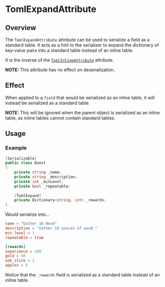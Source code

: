 # TomlExpandAttribute

## Overview

The `TomlExpandAttribute` attribute can be used to serialize a field as a standard table.
It acts as a hint to the serializer to expand the dictionary of key-value pairs into a standard table instead of an inline table.

It is the inverse of the [`TomlInlineAttribute`](toml-inline-attribute.md) attribute.

**NOTE:** This attribute has no effect on deserialization.

## Effect

When applied to a `field` that would be serialized as an inline table, it will instead be serialized as a standard table.

**NOTE:** This will be ignored when the parent object is serialized as an inline table, as inline tables cannot contain standard tables.

## Usage

### Example

```csharp
[Serializable]
public class Quest
{
    private string _name;
    private string _description;
    private int _minLevel;
    private bool _repeatable;
    
    [TomlExpand]
    private Dictionary<string, int> _rewards;
}
```

Would serialize into...

```toml
name = "Gather 10 Wood"
description = "Gather 10 pieces of wood."
min_level = 1
repeatable = true

[rewards]
experience = 100
gold = 50
oak_stick = 1
apples = 5
```

Notice that the `_rewards` field is serialized as a standard table instead of an inline table.
